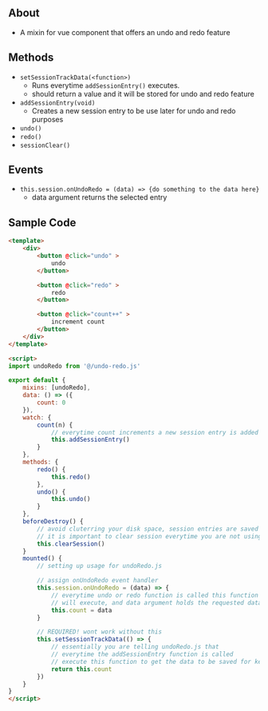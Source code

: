## About
- A mixin for vue component that offers an undo and redo feature
## Methods
- `setSessionTrackData(<function>)`
    - Runs everytime `addSessionEntry()` executes.
    - should return a value and it will be stored for undo and redo feature
- `addSessionEntry(void)`
    - Creates a new session entry to be use later for undo and redo purposes
- `undo()`
- `redo()`
- `sessionClear()`
## Events
- `this.session.onUndoRedo = (data) => {do something to the data here}`
    - data argument returns the selected entry

## Sample Code
```html
<template>
    <div>
        <button @click="undo" >
            undo
        </button>

        <button @click="redo" >
            redo
        </button>

        <button @click="count++" >
            increment count
        </button>
    </div>
</template>

<script>
import undoRedo from '@/undo-redo.js'

export default {
    mixins: [undoRedo],
    data: () => ({
        count: 0
    }),
    watch: {
        count(n) {
            // everytime count increments a new session entry is added
            this.addSessionEntry()
        }
    },
    methods: {
        redo() {
            this.redo()
        },
        undo() {
            this.undo()
        }
    },
    beforeDestroy() {
        // avoid cluterring your disk space, session entries are saved in sessionStorage
        // it is important to clear session everytime you are not using the undoRedo feature
        this.clearSession()
    }
    mounted() {
        // setting up usage for undoRedo.js

        // assign onUndoRedo event handler
        this.session.onUndoRedo = (data) => {
            // everytime undo or redo function is called this function
            // will execute, and data argument holds the requested data
            this.count = data
        }

        // REQUIRED! wont work without this
        this.setSessionTrackData(() => {
            // essentially you are telling undoRedo.js that
            // everytime the addSessionEntry function is called
            // execute this function to get the data to be saved for keeping.
            return this.count
        })
    }
}
</script>
```